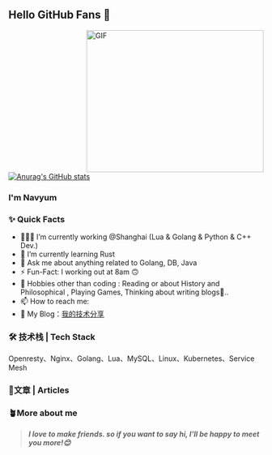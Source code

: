 ## Hello GitHub Fans 👋
<img align="right" alt="GIF" src="https://raw.githubusercontent.com/JoeyBling/JoeyBling/master/pic/pusheencode.gif"  width=350 height=280 />

[![Anurag's GitHub stats](https://github-readme-stats.vercel.app/api?username=Navyum&show_icons=true&theme=radical)](https://github.com/anuraghazra/github-readme-stats)

### I'm Navyum

### ✨ Quick Facts

- 👨🏽‍💻 I’m currently working @Shanghai (Lua & Golang & Python & C++ Dev.)
- 🌱 I’m currently learning Rust
- 💬 Ask me about anything related to Golang, DB, Java
- ⚡️ Fun-Fact: I working out at 8am 🙃
- 🎿 Hobbies other than coding : Reading or about History and Philosophical , Playing Games, Thinking about writing blogs🤖..
- 📫 How to reach me: 
- 📖 My Blog：[我的技术分享]()

### 🛠 技术栈 | Tech Stack

Openresty、Nginx、Golang、Lua、MySQL、Linux、Kubernetes、Service Mesh

### 📄文章 | Articles


### 🪴More about me


> ***I love to make friends. so if you want to say hi, I'll be happy to meet you more!😊***
